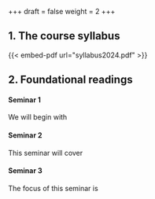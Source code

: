 +++
draft = false
weight = 2
+++

## 1. The course syllabus

{{< embed-pdf url="syllabus2024.pdf" >}}

## 2. Foundational readings

#### Seminar 1

We will begin with 

#### Seminar 2

This seminar will cover

#### Seminar 3

The focus of this seminar is